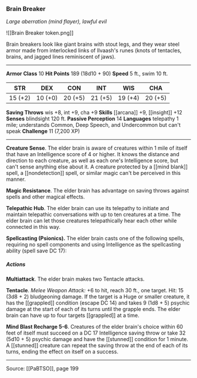 ### Brain Breaker
_Large aberration (mind flayer), lawful evil_

![[Brain Breaker token.png]]

Brain breakers look like giant brains with stout legs, and they wear steel armor made from interlocked links of Ilvaash's runes (knots of tentacles, brains, and jagged lines reminiscent of jaws).




---

**Armor Class** 10
**Hit Points** 189 (18d10 + 90)
**Speed** 5 ft., swim 10 ft.

| STR     | DEX     | CON     | INT     | WIS     | CHA     |
|---------|---------|---------|---------|---------|---------|
| 15 (+2) | 10 (+0) | 20 (+5) | 21 (+5) | 19 (+4) | 20 (+5) |

**Saving Throws** wis +8, int +9, cha +9
**Skills** [[arcana]] +9, [[insight]] +12
**Senses** blindsight 120 ft.
**Passive Perception** 14
**Languages** telepathy 1 mile; understands Common, Deep Speech, and Undercommon but can't speak
**Challenge** 11 (7,200 XP)

---

**Creature Sense**. The elder brain is aware of creatures within 1 mile of itself that have an Intelligence score of 4 or higher. It knows the distance and direction to each creature, as well as each one's Intelligence score, but can't sense anything else about it. A creature protected by a [[mind blank]] spell, a [[nondetection]] spell, or similar magic can't be perceived in this manner.

**Magic Resistance**. The elder brain has advantage on saving throws against spells and other magical effects.

**Telepathic Hub**. The elder brain can use its telepathy to initiate and maintain telepathic conversations with up to ten creatures at a time. The elder brain can let those creatures telepathically hear each other while connected in this way.

**Spellcasting (Psionics).** The elder brain casts one of the following spells, requiring no spell components and using Intelligence as the spellcasting ability (spell save DC 17):

##### Actions
**Multiattack**. The elder brain makes two Tentacle attacks.

**Tentacle**. _Melee Weapon Attack:_ +6 to hit, reach 30 ft., one target. Hit: 15 (3d8 + 2) bludgeoning damage. If the target is a Huge or smaller creature, it has the [[grappled]] condition (escape DC 14) and takes 9 (1d8 + 5) psychic damage at the start of each of its turns until the grapple ends. The elder brain can have up to four targets [[grappled]] at a time.

**Mind Blast Recharge 5-6**. Creatures of the elder brain's choice within 60 feet of itself must succeed on a DC 17 Intelligence saving throw or take 32 (5d10 + 5) psychic damage and have the [[stunned]] condition for 1 minute. A [[stunned]] creature can repeat the saving throw at the end of each of its turns, ending the effect on itself on a success.


---

Source: [[PaBTSO]], page 199